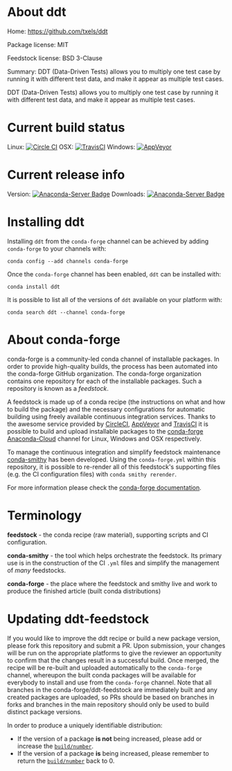 About ddt
=========

Home: https://github.com/txels/ddt

Package license: MIT

Feedstock license: BSD 3-Clause

Summary: DDT (Data-Driven Tests) allows you to multiply one test case by running it with different test data, and make it appear as multiple test cases.

DDT (Data-Driven Tests) allows you to multiply one test case by running it with different test data, and make it appear as multiple test cases.

Current build status
====================

Linux: [![Circle CI](https://circleci.com/gh/conda-forge/ddt-feedstock.svg?style=shield)](https://circleci.com/gh/conda-forge/ddt-feedstock)
OSX: [![TravisCI](https://travis-ci.org/conda-forge/ddt-feedstock.svg?branch=master)](https://travis-ci.org/conda-forge/ddt-feedstock)
Windows: [![AppVeyor](https://ci.appveyor.com/api/projects/status/github/conda-forge/ddt-feedstock?svg=True)](https://ci.appveyor.com/project/conda-forge/ddt-feedstock/branch/master)

Current release info
====================
Version: [![Anaconda-Server Badge](https://anaconda.org/conda-forge/ddt/badges/version.svg)](https://anaconda.org/conda-forge/ddt)
Downloads: [![Anaconda-Server Badge](https://anaconda.org/conda-forge/ddt/badges/downloads.svg)](https://anaconda.org/conda-forge/ddt)

Installing ddt
==============

Installing `ddt` from the `conda-forge` channel can be achieved by adding `conda-forge` to your channels with:

```
conda config --add channels conda-forge
```

Once the `conda-forge` channel has been enabled, `ddt` can be installed with:

```
conda install ddt
```

It is possible to list all of the versions of `ddt` available on your platform with:

```
conda search ddt --channel conda-forge
```


About conda-forge
=================

conda-forge is a community-led conda channel of installable packages.
In order to provide high-quality builds, the process has been automated into the
conda-forge GitHub organization. The conda-forge organization contains one repository
for each of the installable packages. Such a repository is known as a *feedstock*.

A feedstock is made up of a conda recipe (the instructions on what and how to build
the package) and the necessary configurations for automatic building using freely
available continuous integration services. Thanks to the awesome service provided by
[CircleCI](https://circleci.com/), [AppVeyor](http://www.appveyor.com/)
and [TravisCI](https://travis-ci.org/) it is possible to build and upload installable
packages to the [conda-forge](https://anaconda.org/conda-forge)
[Anaconda-Cloud](http://docs.anaconda.org/) channel for Linux, Windows and OSX respectively.

To manage the continuous integration and simplify feedstock maintenance
[conda-smithy](http://github.com/conda-forge/conda-smithy) has been developed.
Using the ``conda-forge.yml`` within this repository, it is possible to re-render all of
this feedstock's supporting files (e.g. the CI configuration files) with ``conda smithy rerender``.

For more information please check the [conda-forge documentation](https://conda-forge.org/docs/).

Terminology
===========

**feedstock** - the conda recipe (raw material), supporting scripts and CI configuration.

**conda-smithy** - the tool which helps orchestrate the feedstock.
                   Its primary use is in the construction of the CI ``.yml`` files
                   and simplify the management of *many* feedstocks.

**conda-forge** - the place where the feedstock and smithy live and work to
                  produce the finished article (built conda distributions)


Updating ddt-feedstock
======================

If you would like to improve the ddt recipe or build a new
package version, please fork this repository and submit a PR. Upon submission,
your changes will be run on the appropriate platforms to give the reviewer an
opportunity to confirm that the changes result in a successful build. Once
merged, the recipe will be re-built and uploaded automatically to the
`conda-forge` channel, whereupon the built conda packages will be available for
everybody to install and use from the `conda-forge` channel.
Note that all branches in the conda-forge/ddt-feedstock are
immediately built and any created packages are uploaded, so PRs should be based
on branches in forks and branches in the main repository should only be used to
build distinct package versions.

In order to produce a uniquely identifiable distribution:
 * If the version of a package **is not** being increased, please add or increase
   the [``build/number``](http://conda.pydata.org/docs/building/meta-yaml.html#build-number-and-string).
 * If the version of a package **is** being increased, please remember to return
   the [``build/number``](http://conda.pydata.org/docs/building/meta-yaml.html#build-number-and-string)
   back to 0.
